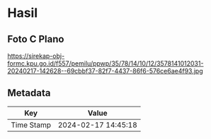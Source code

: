 # Hasil

## Foto C Plano

https://sirekap-obj-formc.kpu.go.id/f557/pemilu/ppwp/35/78/14/10/12/3578141012031-20240217-142628--69cbbf37-82f7-4437-86f6-576ce6ae4f93.jpg


## Metadata

| Key        | Value               |
| ---------- | ------------------- |
| Time Stamp | 2024-02-17 14:45:18 |



